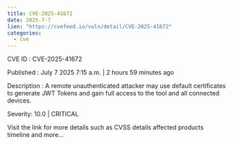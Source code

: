 ```yaml
--- 
title: CVE-2025-41672
date: 2025-7-7
lien: "https://cvefeed.io/vuln/detail/CVE-2025-41672"
categories:
  - cve
---
```


CVE ID : CVE-2025-41672

Published :  July 7
2025
7:15 a.m. | 2 hours
59 minutes ago

Description : A remote unauthenticated attacker may use default certificates to generate JWT Tokens and gain full access to the tool and all connected devices.

Severity: 10.0 | CRITICAL

Visit the link for more details
such as CVSS details
affected products
timeline
and more...
